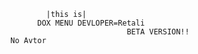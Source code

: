               |this is|
            DOX MENU DEVLOPER=Retali 
                                BETA VERSION!!
      No Avtor
